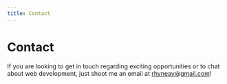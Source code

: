 ```yaml
---
title: Contact
---
```


# Contact

If you are looking to get in touch regarding exciting opportunities or to chat about web development, just shoot me an email at rhyneav@gmail.com!
